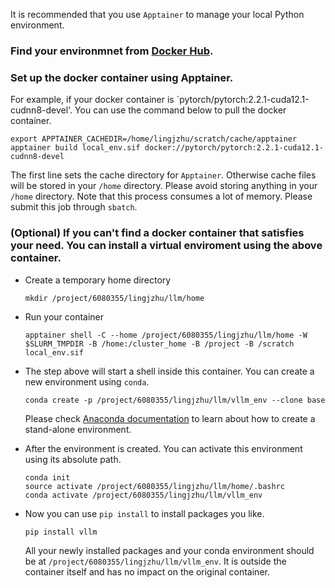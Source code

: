 It is recommended that you use `Apptainer` to manage your local Python environment. 

### Find your environmnet from [Docker Hub](https://hub.docker.com/).

### Set up the docker container using Apptainer.   
   For example, if your docker container is `pytorch/pytorch:2.2.1-cuda12.1-cudnn8-devel'. You can use the command below to pull the docker container. 
   ```
   export APPTAINER_CACHEDIR=/home/lingjzhu/scratch/cache/apptainer
   apptainer build local_env.sif docker://pytorch/pytorch:2.2.1-cuda12.1-cudnn8-devel
   ```
   The first line sets the cache directory for `Apptainer`. Otherwise cache files will be stored in your `/home` directory. Please avoid storing anything in your `/home` directory.
   Note that this process consumes a lot of memory. Please submit this job through `sbatch`.


### (Optional) If you can't find a docker container that satisfies your need. You can install a virtual enviroment using the above container.
 - Create a temporary home directory
    ```      
    mkdir /project/6080355/lingjzhu/llm/home
    ```
 - Run your container
    ```
    apptainer shell -C --home /project/6080355/lingjzhu/llm/home -W $SLURM_TMPDIR -B /home:/cluster_home -B /project -B /scratch local_env.sif
    ```
 - The step above will start a shell inside this container. You can create a new environment using  `conda`. 
    ```
    conda create -p /project/6080355/lingjzhu/llm/vllm_env --clone base
    ```
    Please check [Anaconda documentation](https://conda.io/projects/conda/en/latest/user-guide/tasks/manage-environments.html#activating-an-environment) to learn about how to create a stand-alone environment.

 - After the environment is created. You can activate this environment using its absolute path.
    ```
    conda init
    source activate /project/6080355/lingjzhu/llm/home/.bashrc
    conda activate /project/6080355/lingjzhu/llm/vllm_env
    ```
 - Now you can use `pip install` to install packages you like.
   ```
   pip install vllm
   ```
   All your newly installed packages and your conda environment should be at   `/project/6080355/lingjzhu/llm/vllm_env`. It is outside the container itself and has no impact on the original container. 
